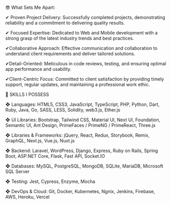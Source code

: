😎 What Sets Me Apart:

✔ Proven Project Delivery:
Successfully completed projects, demonstrating reliability and a commitment to delivering quality results.

✔ Focused Expertise:
Dedicated to Web and Mobile development with a strong grasp of the latest industry trends and best practices.

✔Collaborative Approach:
Effective communication and collaboration to understand client requirements and deliver tailored solutions.

✔Detail-Oriented:
Meticulous in code reviews, testing, and ensuring optimal app performance and usability.

✔Client-Centric Focus:
Committed to client satisfaction by providing timely support, regular updates, and maintaining a professional work ethic.

💎 SKILLS I POSSESS

❖ Languages: HTML5, CSS3, JavaScript, TypeScript, PHP, Python, Dart, Ruby, Java, Go, SASS, LESS, Solidity, web3.js, Ether.js

❖ UI Libraries: Bootstrap, Tailwind CSS, Material UI, Next UI, Foundation,   Semantic UI,  Ant Design, PrimeFaces / PrimeNG / PrimeReact, Three.js

❖ Libraries & Frameworks: jQuery, React, Redux, Storybook, Remix, GraphQL, Next.js, Vue.js, Nuxt.js

❖ Backend: Laravel, WordPress, Django, Express, Ruby on Rails, Spring Boot, ASP.NET Core, Flask, Fast API, Socket.IO

❖ Databases: MySQL, PostgreSQL, MongoDB, SQLite, MariaDB, Microsoft SQL Server

❖ Testing: Jest, Cypress, Enzyme, Mocha

❖ DevOps & Cloud: Git, Docker, Kubernetes, Ngnix, Jenkins, Firebase, AWS, Heroku, Vercel
